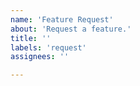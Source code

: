 ```yaml
---
name: 'Feature Request'
about: 'Request a feature.'
title: ''
labels: 'request'
assignees: ''

---
```

